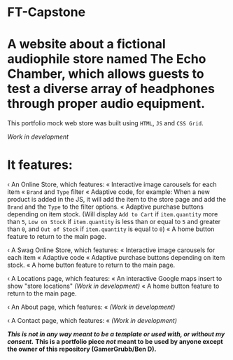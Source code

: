 # FT-Capstone
<h1>A website about a fictional audiophile store named The Echo Chamber, which allows guests to test a diverse array of headphones through proper audio equipment.</h1>

This portfolio mock web store was built using `HTML`, `JS` and `CSS Grid`.

*Work in development*
# It features:
‹ An Online Store, which features:
  « Interactive image carousels for each item
  « `Brand` and `Type` filter
  « Adaptive code, for example: When a new product is added in the JS, it will add the item to the store page and add the `Brand` and the `Type` to the filter options.
  « Adaptive purchase buttons depending on item stock.  (Will display `Add to Cart` if `item.quantity` more than `5`, `Low on Stock` if `item.quantity` is less than or equal to `5` and greater than `0`, and `Out of Stock` if `item.quantity` is equal to `0`)
  « A home button feature to return to the main page.
  
‹ A Swag Online Store, which features:
  « Interactive image carousels for each item
  « Adaptive code
  « Adaptive purchase buttons depending on item stock.
  « A home button feature to return to the main page.

‹ A Locations page, which features:
  « An interactive Google maps insert to show "store locations" *(Work in development)*
  « A home button feature to return to the main page.

‹ An About page, which features:
  « *(Work in development)*

‹ A Contact page, which features:
  « *(Work in development)*


***This is not in any way meant to be a template or used with, or without my consent.*** 
**This is a portfolio piece *not* meant to be used by anyone except the owner of this repository (GamerGrubb/Ben D).**
